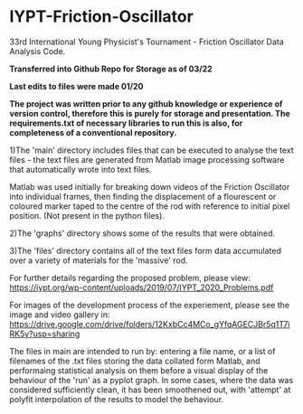 # IYPT-Friction-Oscillator
33rd International Young Physicist's Tournament - Friction Oscillator Data Analysis Code.

**Transferred into Github Repo for Storage as of 03/22**

**Last edits to files were made 01/20**

**The project was written prior to any github knowledge or experience of version control, therefore this is purely for storage and presentation. The requirements.txt of necessary libraries to run this is also, for completeness of a conventional repository.**


1)The 'main' directory includes files that can be executed to analyse the text files - the text files are generated from Matlab image processing software that automatically wrote into text files.

Matlab was used initially for breaking down videos of the Friction Oscillator into individual frames, then finding the displacement of a flourescent or coloured marker taped to the centre of the rod with reference to initial pixel position. (Not present in the python files).

2)The 'graphs' directory shows some of the results that were obtained.

3)The 'files' directory contains all of the text files form data accumulated over a variety of materials for the 'massive' rod.

For further details regarding the proposed problem, please view:
https://iypt.org/wp-content/uploads/2019/07/IYPT_2020_Problems.pdf

For images of the development process of the experiement, please see the image and video gallery in:
https://drive.google.com/drive/folders/12KxbCc4MCo_gYfqAGECJBr5q1T7iRK5y?usp=sharing

The files in main are intended to run by: entering a file name, or a list of filenames of the .txt files storing the data collated form Matlab, and performaing statistical analysis on them before a visual display of the behaviour of the 'run' as a pyplot graph. In some cases, where the data was considered sufficiently clean, it has been smoothened out, with 'attempt' at polyfit interpolation of the results to model the behaviour.





